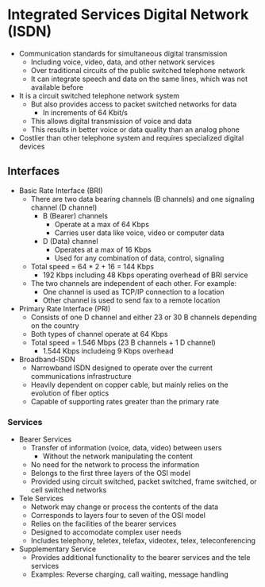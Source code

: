 # Integrated Services Digital Network (ISDN)
- Communication standards for simultaneous digital transmission
  - Including voice, video, data, and other network services
  - Over traditional circuits of the public switched telephone network
  - It can integrate speech and data on the same lines, which was not available before
- It is a circuit switched telephone network system
  - But also provides access to packet switched networks for data
    - In increments of 64 Kbit/s
  - This allows digital transmission of voice and data
  - This results in better voice or data quality than an analog phone
- Costlier than other telephone system and requires specialized digital devices

## Interfaces
- Basic Rate Interface (BRI)
  - There are two data bearing channels (B channels) and one signaling channel (D channel)
    - B (Bearer) channels
      - Operate at a max of 64 Kbps
      - Carries user data like voice, video or computer data
    - D (Data) channel
      - Operates at a max of 16 Kbps
      - Used for any combination of data, control, signaling
  - Total speed = 64 * 2 + 16 = 144 Kbps
    - 192 Kbps including 48 Kbps operating overhead of BRI service
  - The two channels are independent of each other. For example:
    - One channel is used as TCP/IP connection to a location
    - Other channel is used to send fax to a remote location
- Primary Rate Interface (PRI)
  - Consists of one D channel and either 23 or 30 B channels depending on the country
  - Both types of channel operate at 64 Kbps
  - Total speed = 1.546 Mbps (23 B channels + 1 D channel)
    - 1.544 Kbps includeing 9 Kbps overhead
- Broadband-ISDN
  - Narrowband ISDN designed to operate over the current communications infrastructure
  - Heavily dependent on copper cable, but mainly relies on the evolution of fiber optics
  - Capable of supporting rates greater than the primary rate

### Services
- Bearer Services
  - Transfer of information (voice, data, video) between users
    - Without the network manipulating the content
  - No need for the network to process the information
  - Belongs to the first three layers of the OSI model
  - Provided using circuit switched, packet switched, frame switched, or cell switched networks
- Tele Services
  - Network may change or process the contents of the data
  - Corresponds to layers four to seven of the OSI model
  - Relies on the facilities of the bearer services
  - Designed to accomodate complex user needs
  - Includes telephony, teletex, telefax, videotex, telex, teleconferencing
- Supplementary Service
  - Provides additional functionality to the bearer services and the tele services
  - Examples: Reverse charging, call waiting, message handling
